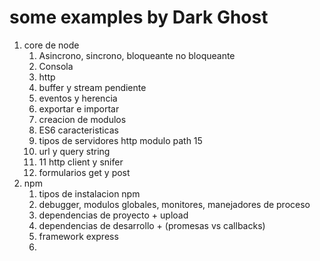 <h1>some examples by Dark Ghost</h1>
<p>
   <ol>
       <li> core de node
           <ol>
                <li>Asincrono, sincrono, bloqueante no bloqueante</li>
                <li>Consola</li>
                <li>http</li>
                <li>buffer y stream pendiente</li>
                <li>eventos y herencia</li>
                <li>exportar e importar</li>
                <li>creacion de modulos</li>
                <li> ES6 caracteristicas </li>
                <li> tipos de servidores http modulo path 15</li>
                <li> url y query string</li>
                <li> 11 http client y snifer</li>
                <li> formularios get y post</li>
            </ol>
       </li>
       <li> npm
           <ol>
               <li>tipos de instalacion npm</li>
               <li>debugger, modulos globales, monitores, manejadores de proceso</li>
               <li>dependencias de proyecto + upload</li>
               <li>dependencias de desarrollo + (promesas vs callbacks)</li>
               <li>framework express </li>
               <li></li>
           </ol>
       </li>
   </ol>
</p>
